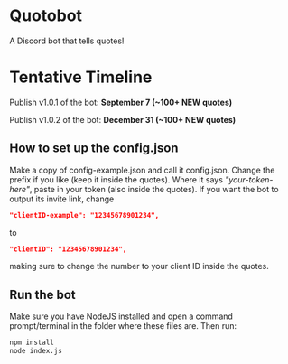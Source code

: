 # Quotobot
A Discord bot that tells quotes!

# Tentative Timeline
Publish v1.0.1 of the bot: **September 7 (~100+ NEW quotes)**

Publish v1.0.2 of the bot: **December 31 (~100+ NEW quotes)**

## How to set up the config.json
Make a copy of config-example.json and call it config.json. Change the prefix if you like (keep it inside the quotes). Where it says *"your-token-here"*, paste in your token (also inside the quotes). If you want the bot to output its invite link, change
```json
"clientID-example": "12345678901234",
```
to
```json
"clientID": "12345678901234",
```
making sure to change the number to your client ID inside the quotes.
## Run the bot
Make sure you have NodeJS installed and open a command prompt/terminal in the folder where these files are. Then run:
```bash
npm install
node index.js
```
